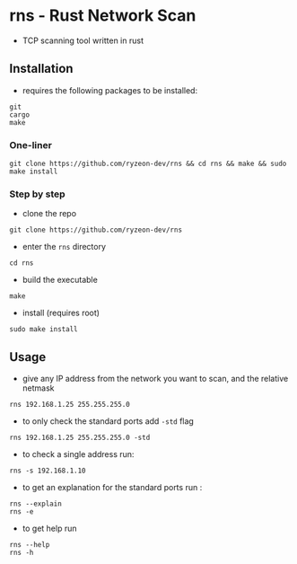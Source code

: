 # rns - Rust Network Scan
- TCP scanning tool written in rust 

## Installation
- requires the following packages to be installed:
```
git
cargo
make
```

### One-liner
```
git clone https://github.com/ryzeon-dev/rns && cd rns && make && sudo make install
```
### Step by step
- clone the repo
```
git clone https://github.com/ryzeon-dev/rns
```

- enter the `rns` directory

```
cd rns
```

- build the executable

```
make
```


- install (requires root)

```
sudo make install
```


## Usage
- give any IP address from the network you want to scan, and the relative netmask

```
rns 192.168.1.25 255.255.255.0
```
- to only check the standard ports add `-std` flag
```
rns 192.168.1.25 255.255.255.0 -std
```
- to check a single address run:
```
rns -s 192.168.1.10
```
- to get an explanation for the standard ports run :
```
rns --explain 
rns -e 
```
- to get help run 
```
rns --help
rns -h
```